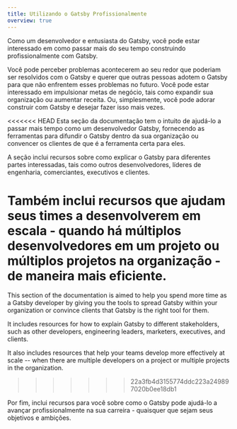 ```yaml
---
title: Utilizando o Gatsby Profissionalmente
overview: true
---
```


Como um desenvolvedor e entusiasta do Gatsby, você pode estar interessado em como passar mais do seu tempo construindo profissionalmente com Gatsby.

Você pode perceber problemas acontecerem ao seu redor que poderiam ser resolvidos com o Gatsby e querer que outras pessoas adotem o Gatsby para que não enfrentem esses problemas no futuro. Você pode estar interessado em impulsionar metas de negócio, tais como expandir sua organização ou aumentar receita. Ou, simplesmente, você pode adorar construir com Gatsby e desejar fazer isso mais vezes.

<<<<<<< HEAD
Esta seção da documentação tem o intuito de ajudá-lo a passar mais tempo como um desenvolvedor Gatsby, fornecendo as ferramentas para difundir o Gatsby dentro da sua organização ou convencer os clientes de que é a ferramenta certa para eles.

A seção inclui recursos sobre como explicar o Gatsby para diferentes partes interessadas, tais como outros desenvolvedores, líderes de engenharia, comerciantes, executivos e clientes.

Também inclui recursos que ajudam seus times a desenvolverem em escala - quando há múltiplos desenvolvedores em um projeto ou múltiplos projetos na organização - de maneira mais eficiente.
=======
This section of the documentation is aimed to help you spend more time as a Gatsby developer by giving you the tools to spread Gatsby within your organization or convince clients that Gatsby is the right tool for them.

It includes resources for how to explain Gatsby to different stakeholders, such as other developers, engineering leaders, marketers, executives, and clients.

It also includes resources that help your teams develop more effectively at scale -- when there are multiple developers on a project or multiple projects in the organization.
>>>>>>> 22a3fb4d3155774ddc223a249897020b0ee18db1

Por fim, inclui recursos para você sobre como o Gatsby pode ajudá-lo a avançar profissionalmente na sua carreira - quaisquer que sejam seus objetivos e ambições.

<GuideList slug={props.slug} />
